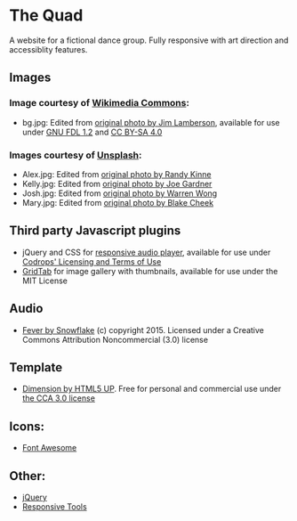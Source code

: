 # The Quad
A website for a fictional dance group. Fully responsive with art direction and accessiblity features.

## Images
### Image courtesy of [Wikimedia Commons](https://commons.wikimedia.org):
- bg.jpg: Edited from [original photo by Jim Lamberson](https://commons.wikimedia.org/wiki/File:NWFusion7.jpg), available for use under [GNU FDL 1.2](https://gnu.org/licenses/old-licenses/fdl-1.2.html) and [CC BY-SA 4.0](https://creativecommons.org/licenses/by-sa/4.0/deed.en)

### Images courtesy of [Unsplash](https://unsplash.com):
- Alex.jpg: Edited from [original photo by Randy Kinne](https://unsplash.com/photos/pUy6ccJPysc)
- Kelly.jpg: Edited from [original photo by Joe Gardner](https://web.archive.org/web/20190422140419/https://unsplash.com/photos/pAs4IM6OGWI)
- Josh.jpg: Edited from [original photo by Warren Wong](https://unsplash.com/photos/VVEwJJRRHgk)
- Mary.jpg: Edited from [original photo by Blake Cheek](https://unsplash.com/photos/6v11noBZVuo)

## Third party Javascript plugins
- jQuery and CSS for [responsive audio player](https://tympanus.net/codrops/2012/12/04/responsive-touch-friendly-audio-player/), available for use under [Codrops' Licensing and Terms of Use](https://tympanus.net/codrops/licensing/)
- [GridTab](https://gopalraju.github.io/gridtab/) for image gallery with thumbnails, available for use under the MIT License

## Audio
- [Fever by Snowflake](http://dig.ccmixter.org/files/snowflake/52149) (c) copyright 2015. Licensed under a Creative Commons Attribution Noncommercial (3.0) license

## Template
- [Dimension by HTML5 UP](https://html5up.net/dimension). Free for personal and commercial use under [the CCA 3.0 license](https://html5up.net/license)

## Icons:
- [Font Awesome](https://fontawesome.com)

## Other:
- [jQuery](https://jquery.com)
- [Responsive Tools](https://github.com/ajlkn/responsive-tools)
